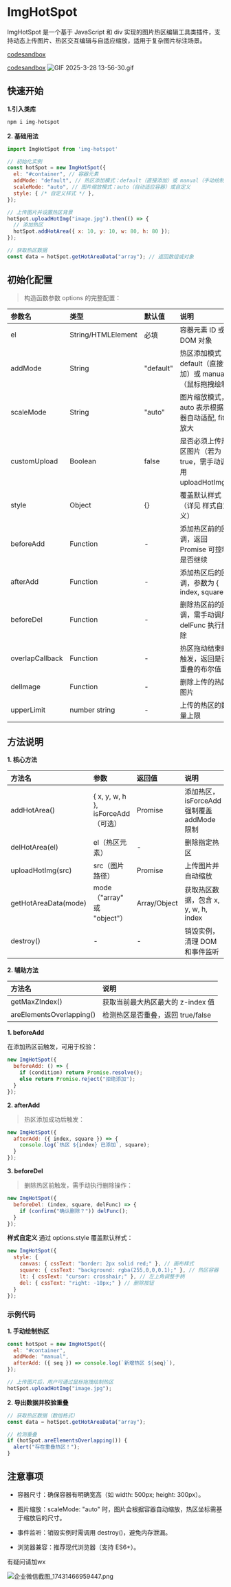 # ImgHotSpot

ImgHotSpot 是一个基于 JavaScript 和 div 实现的图片热区编辑工具类插件，支持动态上传图片、热区交互编辑与自适应缩放，适用于复杂图片标注场景。


[codesandbox](https://codesandbox.io/p/sandbox/image-hotspot-tu-pian-re-qu-lkczjc)

[codesandbox](https://codesandbox.io/p/sandbox/qx8n4t)
![GIF 2025-3-28 13-56-30.gif](https://p3-juejin.byteimg.com/tos-cn-i-k3u1fbpfcp/0af482617a2d46258fd69247b8ffdd36~tplv-k3u1fbpfcp-watermark.image?)

## 快速开始

 **1.引入类库**

```js
npm i img-hotspot
```


**2. 基础用法**

```js
import ImgHotSpot from 'img-hotspot'

// 初始化实例
const hotSpot = new ImgHotSpot({
  el: "#container", // 容器元素
  addMode: "default", // 热区添加模式：default（直接添加）或 manual（手动绘制）
  scaleMode: "auto", // 图片缩放模式：auto（自动适应容器）或自定义
  style: { /* 自定义样式 */ },
});

// 上传图片并设置热区背景
hotSpot.uploadHotImg("image.jpg").then(() => {
  // 添加热区
  hotSpot.addHotArea({ x: 10, y: 10, w: 80, h: 80 });
});

// 获取热区数据
const data = hotSpot.getHotAreaData("array"); // 返回数组或对象
```

## 初始化配置

>构造函数参数 options 的完整配置：

|参数名	|类型	|默认值	|说明|
| :-------- | :-------------- | :------- | :------- |
|el	|String/HTMLElement	|必填	|容器元素 ID 或 DOM 对象|
|addMode|	String|	"default"|	热区添加模式：default（直接添加）或 manual（鼠标拖拽绘制）|
|scaleMode|	String	|"auto"|	图片缩放模式，auto 表示根据容器自动适配, fit 放大 |
|customUpload|	Boolean|false	|是否必须上传热区图片（若为 true，需手动调用 uploadHotImg）|
|style|	Object|	{}	|覆盖默认样式（详见 样式自定义）|
|beforeAdd|	Function|	-	|添加热区前的回调，返回 Promise 可控制是否继续|
|afterAdd|	Function|	-	|添加热区后的回调，参数为 { index, square }|
|beforeDel|	Function|	-	|删除热区前的回调，需手动调用 delFunc 执行删除|
|overlapCallback|	Function|	-	|热区拖动结束时触发，返回是否重叠的布尔值|
|delImage|	Function|	-	|删除上传的热区图片|
|upperLimit|	number string|	-	|上传的热区的数量上限|

## 方法说明

**1. 核心方法**

|方法名|	参数|	返回值|	说明|
| :-------- | :-------------- | :------- | :------- |
|addHotArea()|	{ x, y, w, h }, isForceAdd（可选）|	Promise|	添加热区，isForceAdd 强制覆盖 addMode 限制|
|delHotArea(el)|	el（热区元素）|	-	|删除指定热区|
|uploadHotImg(src)|	src（图片路径）|	Promise	|上传图片并自动缩放|
|getHotAreaData(mode)|	mode（"array" 或 "object"）|	Array/Object|	获取热区数据，包含 x, y, w, h, index|
|destroy()	|-	|-|	销毁实例，清理 DOM 和事件监听|

**2. 辅助方法**

|方法名|	说明|
| :-------- | :-------------- |
|getMaxZIndex()|	获取当前最大热区最大的 z-index 值|
|areElementsOverlapping()|	检测热区是否重叠，返回 true/false|

**1. beforeAdd**

在添加热区前触发，可用于校验：

```js
new ImgHotSpot({
  beforeAdd: () => {
    if (condition) return Promise.resolve();
    else return Promise.reject("拒绝添加");
  }
});
```
**2. afterAdd**

> 热区添加成功后触发：

```js
new ImgHotSpot({
  afterAdd: ({ index, square }) => {
    console.log(`热区 ${index} 已添加`, square);
  }
});
```

**3. beforeDel**

>删除热区前触发，需手动执行删除操作：

```js
new ImgHotSpot({
  beforeDel: (index, square, delFunc) => {
    if (confirm("确认删除？")) delFunc();
  }
});
```

**样式自定义**
通过 options.style 覆盖默认样式：

```js
new ImgHotSpot({
  style: {
    canvas: { cssText: "border: 2px solid red;" }, // 画布样式
    square: { cssText: "background: rgba(255,0,0,0.1);" }, // 热区容器
    lt: { cssText: "cursor: crosshair;" }, // 左上角调整手柄
    del: { cssText: "right: -10px;" } // 删除按钮
  }
});
```

### 示例代码

**1. 手动绘制热区**

```js
const hotSpot = new ImgHotSpot({
  el: "#container",
  addMode: "manual",
  afterAdd: ({ seq }) => console.log(`新增热区 ${seq}`),
});

// 上传图片后，用户可通过鼠标拖拽绘制热区
hotSpot.uploadHotImg("image.jpg");
```
**2. 导出数据并校验重叠**

```js
// 获取热区数据（数组格式）
const data = hotSpot.getHotAreaData("array");

// 检测重叠
if (hotSpot.areElementsOverlapping()) {
  alert("存在重叠热区！");
}
```

## 注意事项
+ 容器尺寸：确保容器有明确宽高（如 width: 500px; height: 300px）。

+ 图片缩放：scaleMode: "auto" 时，图片会根据容器自动缩放，热区坐标需基于缩放后的尺寸。

+ 事件监听：销毁实例时需调用 destroy()，避免内存泄漏。

+ 浏览器兼容：推荐现代浏览器（支持 ES6+）。

有疑问请加wx

![企业微信截图_17431466959447.png](https://p9-juejin.byteimg.com/tos-cn-i-k3u1fbpfcp/04b23ef0b326474582e274fd073db8d4~tplv-k3u1fbpfcp-watermark.image?)
